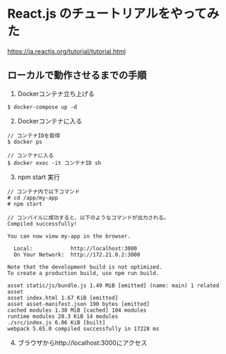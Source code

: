# React.js のチュートリアルをやってみた
https://ja.reactjs.org/tutorial/tutorial.html


## ローカルで動作させるまでの手順

1. Dockerコンテナ立ち上げる
```
$ docker-compose up -d
```

2. Dockerコンテナに入る

```
// コンテナIDを取得
$ docker ps

// コンテナに入る
$ docker exec -it コンテナID sh
```

3. npm start 実行  
```
// コンテナ内で以下コマンド
# cd /app/my-app
# npm start

// コンパイルに成功すると、以下のようなコマンドが出力される。
Compiled successfully!

You can now view my-app in the browser.

  Local:            http://localhost:3000
  On Your Network:  http://172.21.0.2:3000

Note that the development build is not optimized.
To create a production build, use npm run build.

asset static/js/bundle.js 1.49 MiB [emitted] (name: main) 1 related asset
asset index.html 1.67 KiB [emitted]
asset asset-manifest.json 190 bytes [emitted]
cached modules 1.38 MiB [cached] 104 modules
runtime modules 28.3 KiB 14 modules
./src/index.js 6.06 KiB [built]
webpack 5.65.0 compiled successfully in 17228 ms
```

4. ブラウザからhttp://localhost:3000にアクセス
